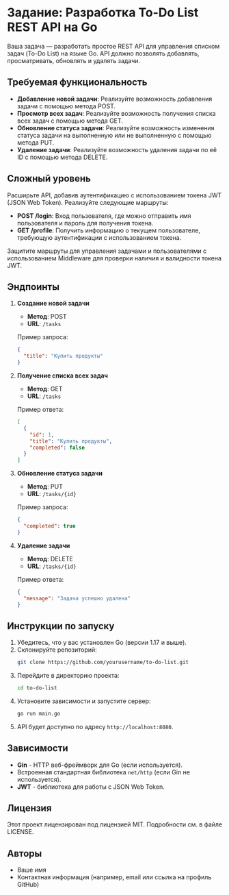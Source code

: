 # Задание: Разработка To-Do List REST API на Go

Ваша задача — разработать простое REST API для управления списком задач (To-Do List) на языке Go. API должно позволять добавлять, просматривать, обновлять и удалять задачи.

## Требуемая функциональность

- **Добавление новой задачи**: Реализуйте возможность добавления задачи с помощью метода POST.
- **Просмотр всех задач**: Реализуйте возможность получения списка всех задач с помощью метода GET.
- **Обновление статуса задачи**: Реализуйте возможность изменения статуса задачи на выполненную или не выполненную с помощью метода PUT.
- **Удаление задачи**: Реализуйте возможность удаления задачи по её ID с помощью метода DELETE.

## Сложный уровень

Расширьте API, добавив аутентификацию с использованием токена JWT (JSON Web Token). Реализуйте следующие маршруты:

- **POST /login**: Вход пользователя, где можно отправить имя пользователя и пароль для получения токена.
- **GET /profile**: Получить информацию о текущем пользователе, требующую аутентификации с использованием токена.

Защитите маршруты для управления задачами и пользователями с использованием Middleware для проверки наличия и валидности токена JWT.

## Эндпоинты

1. **Создание новой задачи**

   - **Метод**: POST
   - **URL**: `/tasks`
   
   Пример запроса:
   ```json
   {
     "title": "Купить продукты"
   }
   ```

2. **Получение списка всех задач**

   - **Метод**: GET
   - **URL**: `/tasks`
   
   Пример ответа:
   ```json
   [
     {
       "id": 1,
       "title": "Купить продукты",
       "completed": false
     }
   ]
   ```

3. **Обновление статуса задачи**

   - **Метод**: PUT
   - **URL**: `/tasks/{id}`
   
   Пример запроса:
   ```json
   {
     "completed": true
   }
   ```

4. **Удаление задачи**

   - **Метод**: DELETE
   - **URL**: `/tasks/{id}`
   
   Пример ответа:
   ```json
   {
     "message": "Задача успешно удалена"
   }
   ```

## Инструкции по запуску

1. Убедитесь, что у вас установлен Go (версии 1.17 и выше).
2. Склонируйте репозиторий:
   ```bash
   git clone https://github.com/yourusername/to-do-list.git
   ```
3. Перейдите в директорию проекта:
   ```bash
   cd to-do-list
   ```
4. Установите зависимости и запустите сервер:
   ```bash
   go run main.go
   ```
5. API будет доступно по адресу `http://localhost:8080`.

## Зависимости

- **Gin** - HTTP веб-фреймворк для Go (если используется).
- Встроенная стандартная библиотека `net/http` (если Gin не используется).
- **JWT** - библиотека для работы с JSON Web Token.

## Лицензия

Этот проект лицензирован под лицензией MIT. Подробности см. в файле LICENSE.

## Авторы

- Ваше имя
- Контактная информация (например, email или ссылка на профиль GitHub)

